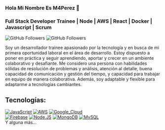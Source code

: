 ### Hola Mi Nombre Es M4Perez 👋
### Full Stack Developer Trainee | Node | AWS | React | Docker | Javascript | Scrum
![GitHub Followers](https://img.shields.io/github/followers/M4perez?style=social)
![GitHub Followers](https://img.shields.io/github/stars/M4perez?style=social)


Soy un desarrollador trainee apasionado por la tecnología y en busca de mi primera oportunidad laboral en el área de desarrollo. Estoy dispuesto a poner en práctica y seguir aprendiendo, aportar y crecer en un ambiente colaborativo y desafiante. Me considero una persona con habilidades sólidas de resolución de problemas y análisis, atención al detalle, buena capacidad de comunicación y gestión del tiempo, y capacidad para trabajar en equipo de manera colaborativa. Además, soy adaptable y flexible para adaptarme a tecnologías cambiantes.

## Tecnologías:
[![JavaScript](https://img.shields.io/badge/JavaScript-F7DF1E?style=for-the-badge&logo=javascript&logoColor=white&labelColor=101010)]()
[![AWS](https://img.shields.io/badge/AWS-232F3E?style=for-the-badge&logo=amazon-aws&logoColor=white&labelColor=101010)]()
[![Google_Cloud](https://img.shields.io/badge/Google_Cloud-4285F4?style=for-the-badge&logo=googlecloud&logoColor=white&labelColor=101010)]()
</br>
[![Firebase](https://img.shields.io/badge/Firebase-FFCA28?style=for-the-badge&logo=firebase&logoColor=white&labelColor=101010)]()
[![Node.JS](https://img.shields.io/badge/Node.JS-339933?style=for-the-badge&logo=node.js&logoColor=white&labelColor=101010)]()
[![MongoDB](https://img.shields.io/badge/MongoDB-47A248?style=for-the-badge&logo=mongodb&logoColor=white&labelColor=101010)]()
[![MySQL](https://img.shields.io/badge/MySQL-4479A1?style=for-the-badge&logo=mysql&logoColor=white&labelColor=101010)]()
</br>
Y alguna más...
